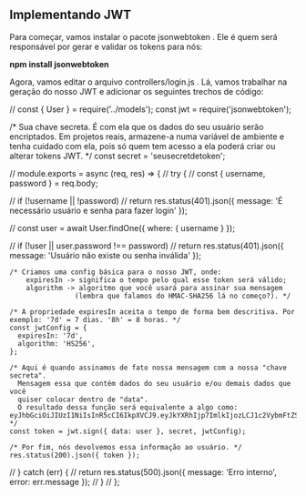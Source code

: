 ## Implementando JWT

Para começar, vamos instalar o pacote jsonwebtoken . Ele é quem será responsável por gerar e validar os tokens para nós:

**npm install jsonwebtoken**

Agora, vamos editar o arquivo controllers/login.js . Lá, vamos trabalhar na geração do nosso JWT e adicionar os seguintes trechos de código:

// const { User } = require('../models');
const jwt = require('jsonwebtoken');

/* Sua chave secreta. É com ela que os dados do seu usuário serão encriptados.
   Em projetos reais, armazene-a numa variável de ambiente e tenha cuidado com ela, pois só quem tem acesso
   a ela poderá criar ou alterar tokens JWT. */
const secret = 'seusecretdetoken';

// module.exports = async (req, res) => {
//   try {
//     const { username, password } = req.body;

//     if (!username || !password)
//       return res.status(401).json({ message: 'É necessário usuário e senha para fazer login' });

//     const user = await User.findOne({ where: { username } });

//     if (!user || user.password !== password)
//       return res.status(401).json({ message: 'Usuário não existe ou senha inválida' });

    /* Criamos uma config básica para o nosso JWT, onde:
        expiresIn -> significa o tempo pelo qual esse token será válido;
        algorithm -> algoritmo que você usará para assinar sua mensagem
                    (lembra que falamos do HMAC-SHA256 lá no começo?). */

    /* A propriedade expiresIn aceita o tempo de forma bem descritiva. Por exemplo: '7d' = 7 dias. '8h' = 8 horas. */
    const jwtConfig = {
      expiresIn: '7d',
      algorithm: 'HS256',
    };

    /* Aqui é quando assinamos de fato nossa mensagem com a nossa "chave secreta".
      Mensagem essa que contém dados do seu usuário e/ou demais dados que você
      quiser colocar dentro de "data".
      O resultado dessa função será equivalente a algo como: eyJhbGciOiJIUzI1NiIsInR5cCI6IkpXVCJ9.eyJkYXRhIjp7ImlkIjozLCJ1c2VybmFtZSI6Iml0YWxzc29kaiIsInBhc3N3b3JkIjoic2VuaGExMjMifSwiaWF0IjoxNjM4OTc1MTMyLCJleHAiOjE2Mzk1Nzk5MzJ9.hnpmu2p61Il8wdQfmUiJ7wiWXgw8UuioOU_D2RnB9kY */
    const token = jwt.sign({ data: user }, secret, jwtConfig);

    /* Por fim, nós devolvemos essa informação ao usuário. */
    res.status(200).json({ token });

//   } catch (err) {
//     return res.status(500).json({ message: 'Erro interno', error: err.message });
//   }
// };